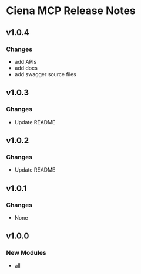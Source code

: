 # Ciena MCP Release Notes

## v1.0.4

### Changes

* add APIs
* add docs
* add swagger source files

## v1.0.3

### Changes

* Update README

## v1.0.2

### Changes

* Update README

## v1.0.1

### Changes

* None

## v1.0.0

### New Modules

- all